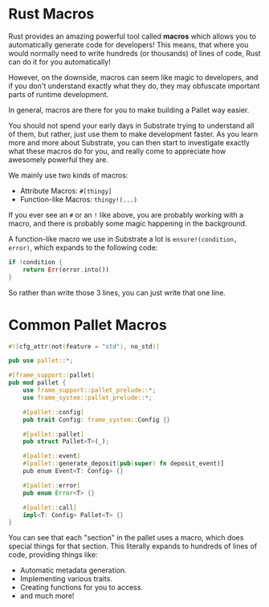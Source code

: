 # Rust Macros

Rust provides an amazing powerful tool called **macros** which allows you to automatically generate code for developers! This means, that where you would normally need to write hundreds (or thousands) of lines of code, Rust can do it for you automatically!

However, on the downside, macros can seem like magic to developers, and if you don't understand exactly what they do, they may obfuscate important parts of runtime development.

In general, macros are there for you to make building a Pallet way easier.

You should not spend your early days in Substrate trying to understand all of them, but rather, just use them to make development faster. As you learn more and more about Substrate, you can then start to investigate exactly what these macros do for you, and really come to appreciate how awesomely powerful they are.

We mainly use two kinds of macros:

* Attribute Macros: `#[thingy]`
* Function-like Macros: `thingy!(...)`

If you ever see an `#` or an `!` like above, you are probably working with a macro, and there is probably some magic happening in the background.

A function-like macro we use in Substrate a lot is `ensure!(condition, error)`, which expands to the following code:

```rust
if !condition {
	return Err(error.into())
}
```

So rather than write those 3 lines, you can just write that one line.

<!-- slide:break -->

# Common Pallet Macros

```rust
#![cfg_attr(not(feature = "std"), no_std)]

pub use pallet::*;

#[frame_support::pallet]
pub mod pallet {
	use frame_support::pallet_prelude::*;
	use frame_system::pallet_prelude::*;

	#[pallet::config]
	pub trait Config: frame_system::Config {}

	#[pallet::pallet]
	pub struct Pallet<T>(_);

	#[pallet::event]
	#[pallet::generate_deposit(pub(super) fn deposit_event)]
	pub enum Event<T: Config> {}

	#[pallet::error]
	pub enum Error<T> {}

	#[pallet::call]
	impl<T: Config> Pallet<T> {}
}
```

You can see that each "section" in the pallet uses a macro, which does special things for that section. This literally expands to hundreds of lines of code, providing things like:

* Automatic metadata generation.
* Implementing various traits.
* Creating functions for you to access.
* and much more!
